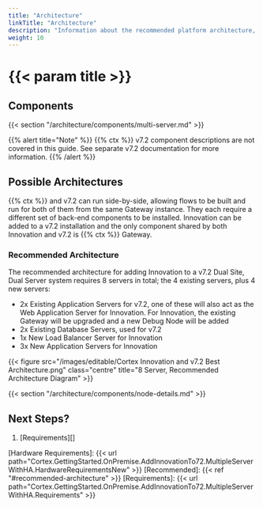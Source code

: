 ```yaml
---
title: "Architecture"
linkTitle: "Architecture"
description: "Information about the recommended platform architecture, including component descriptions."
weight: 10
---
```


# {{< param title >}}

## Components

{{< section "/architecture/components/multi-server.md" >}}

{{% alert title="Note" %}}
{{% ctx %}} v7.2 component descriptions are not covered in this guide. See separate v7.2 documentation for more information.
{{% /alert %}}

## Possible Architectures

{{% ctx %}} and v7.2 can run side-by-side, allowing flows to be built and run for both of them from the same Gateway instance. They each require a different set of back-end components to be installed. Innovation can be added to a v7.2 installation and the only component shared by both Innovation and v7.2 is {{% ctx %}} Gateway.

### Recommended Architecture

The recommended architecture for adding Innovation to a v7.2 Dual Site, Dual Server system requires 8 servers in total; the 4 existing servers, plus 4 new servers:

* 2x Existing Application Servers for v7.2, one of these will also act as the Web Application Server for Innovation. For Innovation, the existing Gateway will be upgraded and a new Debug Node will be added
* 2x Existing Database Servers, used for v7.2
* 1x New Load Balancer Server for Innovation
* 3x New Application Servers for Innovation

{{< figure src="/images/editable/Cortex Innovation and v7.2 Best Architecture.png" class="centre" title="8 Server, Recommended Architecture Diagram" >}}

{{< section "/architecture/components/node-details.md" >}}

## Next Steps?

1. [Requirements][]

[Hardware Requirements]: {{< url path="Cortex.GettingStarted.OnPremise.AddInnovationTo72.MultipleServerWithHA.HardwareRequirementsNew" >}}
[Recommended]: {{< ref "#recommended-architecture" >}}
[Requirements]: {{< url path="Cortex.GettingStarted.OnPremise.AddInnovationTo72.MultipleServerWithHA.Requirements" >}}
